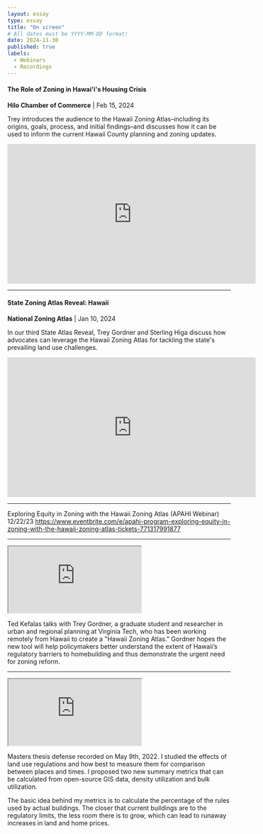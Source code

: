 ```yaml
---
layout: essay
type: essay
title: "On screen"
# All dates must be YYYY-MM-DD format!
date: 2024-11-30
published: true
labels:
  - Webinars
  - Recordings
---
```


#### The Role of Zoning in Hawai'i's Housing Crisis
**Hilo Chamber of Commerce** | Feb 15, 2024

Trey introduces the audience to the Hawaii Zoning Atlas–including its origins, goals, process, and initial findings–and discusses how it can be used to inform the current Hawaii County planning and zoning updates. 

<iframe width="560" height="315" src="https://www.youtube.com/embed/mkSZ05W9JAk?si=mR7nYKdwPjd0YmoK" title="YouTube video player" frameborder="0" allow="accelerometer; autoplay; clipboard-write; encrypted-media; gyroscope; picture-in-picture; web-share" referrerpolicy="strict-origin-when-cross-origin" allowfullscreen></iframe>

---

#### State Zoning Atlas Reveal: Hawaii
**National Zoning Atlas** | Jan 10, 2024

In our third State Atlas Reveal, Trey Gordner and Sterling Higa discuss how advocates can leverage the Hawaii Zoning Atlas for tackling the state's prevailing land use challenges.

<iframe width="560" height="315" src="https://www.youtube.com/embed/1BLN3iTP4zs?si=I5yV4CEsrieZUSnN" title="YouTube video player" frameborder="0" allow="accelerometer; autoplay; clipboard-write; encrypted-media; gyroscope; picture-in-picture; web-share" referrerpolicy="strict-origin-when-cross-origin" allowfullscreen></iframe>

---

Exploring Equity in Zoning with the Hawaii Zoning Atlas (APAHI Webinar) 12/22/23 https://www.eventbrite.com/e/apahi-program-exploring-equity-in-zoning-with-the-hawaii-zoning-atlas-tickets-771317991877 

---

<div class="ratio ratio-4x3 my-4">
  <iframe src="https://www.youtube.com/watch?v=mp1Hq_Cb5zY" 
          title="Mapping Out Hawaii’s Housing Regulations (Hawaii Together)" 
          allowfullscreen>
  </iframe>
</div>

Ted Kefalas talks with Trey Gordner, a graduate student and researcher in urban and regional planning at Virginia Tech, who has been working remotely from Hawaii to create a "Hawaii Zoning Atlas." Gordner hopes the new tool will help policymakers better understand the extent of Hawaii’s regulatory barriers to homebuilding and thus demonstrate the urgent need for zoning reform.

---

<div class="ratio ratio-4x3 my-4">
  <iframe src="https://www.youtube.com/watch?v=Q039zSy9blc" 
          title="Regulatory Utilization: A New Way to Measure Land Use Regulations
" 
          allowfullscreen>
  </iframe>
</div>

Masters thesis defense recorded on May 9th, 2022. I studied the effects of land use regulations and how best to measure them for comparison between places and times. I proposed two new summary metrics that can be calculated from open-source GIS data, density utilization and bulk utilization. 

The basic idea behind my metrics is to calculate the percentage of the rules used by actual buildings. The closer that current buildings are to the regulatory limits, the less room there is to grow, which can lead to runaway increases in land and home prices.